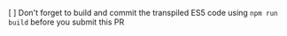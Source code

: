 [ ] Don't forget to build and commit the transpiled ES5 code using `npm run build` before you submit this PR
